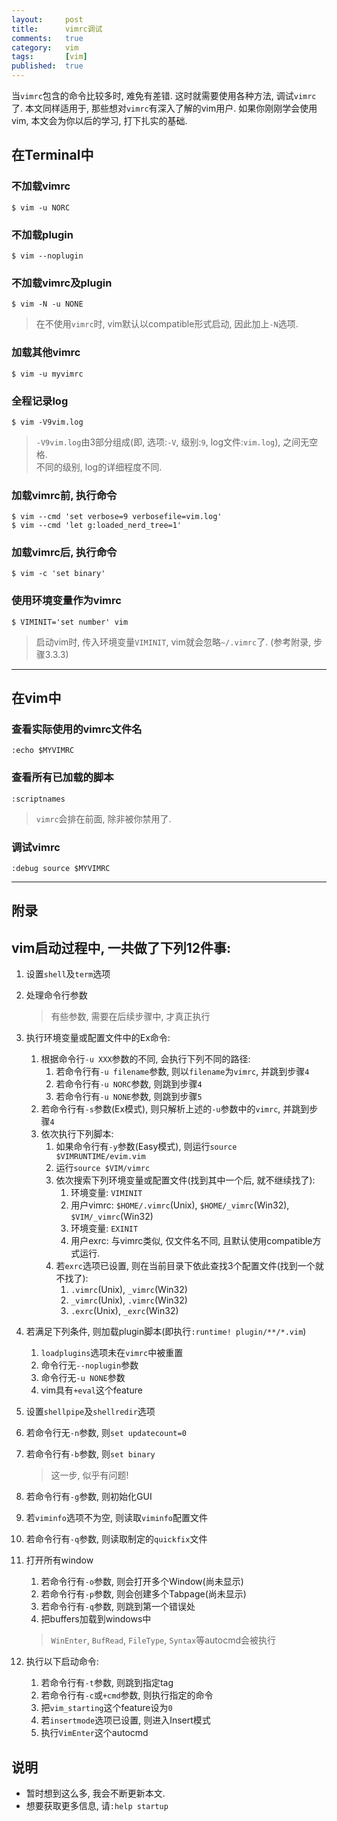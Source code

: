 ```yaml
---
layout:     post
title:      vimrc调试
comments:   true
category:   vim
tags:       [vim]
published:  true
---
```


当`vimrc`包含的命令比较多时, 难免有差错. 这时就需要使用各种方法, 调试`vimrc`了.
本文同样适用于, 那些想对`vimrc`有深入了解的vim用户.
如果你刚刚学会使用vim, 本文会为你以后的学习, 打下扎实的基础.

在Terminal中
------------

### 不加载vimrc

    $ vim -u NORC

### 不加载plugin

    $ vim --noplugin

### 不加载vimrc及plugin

    $ vim -N -u NONE

> 在不使用`vimrc`时, vim默认以compatible形式启动, 因此加上`-N`选项.

### 加载其他vimrc

    $ vim -u myvimrc

### 全程记录log

    $ vim -V9vim.log

> `-V9vim.log`由3部分组成(即, 选项:`-V`, 级别:`9`, log文件:`vim.log`), 之间无空格.  
> 不同的级别, log的详细程度不同.

### 加载vimrc前, 执行命令

    $ vim --cmd 'set verbose=9 verbosefile=vim.log'
    $ vim --cmd 'let g:loaded_nerd_tree=1'

### 加载vimrc后, 执行命令

    $ vim -c 'set binary'

### 使用环境变量作为vimrc

    $ VIMINIT='set number' vim

> 启动vim时, 传入环境变量`VIMINIT`, vim就会忽略`~/.vimrc`了.
> (参考附录, 步骤3.3.3)

-------

在vim中
-------

### 查看实际使用的vimrc文件名
    
    :echo $MYVIMRC

### 查看所有已加载的脚本

    :scriptnames

> `vimrc`会排在前面, 除非被你禁用了.

### 调试vimrc

    :debug source $MYVIMRC

----

附录
----

## vim启动过程中, 一共做了下列12件事:

1. 设置`shell`及`term`选项

2. 处理命令行参数
   > 有些参数, 需要在后续步骤中, 才真正执行

3. 执行环境变量或配置文件中的Ex命令:
    1. 根据命令行`-u XXX`参数的不同, 会执行下列不同的路径:
        1. 若命令行有`-u filename`参数, 则以`filename`为`vimrc`, 并跳到步骤`4`
        2. 若命令行有`-u NORC`参数, 则跳到步骤`4`
        3. 若命令行有`-u NONE`参数, 则跳到步骤`5`
    2. 若命令行有`-s`参数(Ex模式), 则只解析上述的`-u`参数中的`vimrc`, 并跳到步骤`4`
    3. 依次执行下列脚本:
        1. 如果命令行有`-y`参数(Easy模式), 则运行`source $VIMRUNTIME/evim.vim`
        2. 运行`source $VIM/vimrc`
        3. 依次搜索下列环境变量或配置文件(找到其中一个后, 就不继续找了):
            1. 环境变量: `VIMINIT`
            2. 用户vimrc: `$HOME/.vimrc`(Unix), `$HOME/_vimrc`(Win32), `$VIM/_vimrc`(Win32)
            3. 环境变量: `EXINIT`
            4. 用户exrc: 与vimrc类似, 仅文件名不同, 且默认使用compatible方式运行.
        4. 若`exrc`选项已设置, 则在当前目录下依此查找3个配置文件(找到一个就不找了):
            1. `.vimrc`(Unix), `_vimrc`(Win32)
            2. `_vimrc`(Unix), `.vimrc`(Win32)
            3. `.exrc`(Unix), `_exrc`(Win32)

4. 若满足下列条件, 则加载plugin脚本(即执行`:runtime! plugin/**/*.vim`)
    1. `loadplugins`选项未在`vimrc`中被重置
    2. 命令行无`--noplugin`参数
    3. 命令行无`-u NONE`参数
    4. vim具有`+eval`这个feature

5. 设置`shellpipe`及`shellredir`选项

6. 若命令行无`-n`参数, 则`set updatecount=0`

7. 若命令行有`-b`参数, 则`set binary`
    > 这一步, 似乎有问题!

8. 若命令行有`-g`参数, 则初始化GUI

9. 若`viminfo`选项不为空, 则读取`viminfo`配置文件

10. 若命令行有`-q`参数, 则读取制定的`quickfix`文件

11. 打开所有window
    1. 若命令行有`-o`参数, 则会打开多个Window(尚未显示)
    2. 若命令行有`-p`参数, 则会创建多个Tabpage(尚未显示)
    3. 若命令行有`-q`参数, 则跳到第一个错误处
    4. 把buffers加载到windows中
    > `WinEnter`, `BufRead`, `FileType`, `Syntax`等autocmd会被执行

12. 执行以下启动命令:
    1. 若命令行有`-t`参数, 则跳到指定tag
    2. 若命令行有`-c`或`+cmd`参数, 则执行指定的命令
    3. 把`vim_starting`这个feature设为`0`
    4. 若`insertmode`选项已设置, 则进入Insert模式
    5. 执行`VimEnter`这个autocmd


说明
----
- 暂时想到这么多, 我会不断更新本文.
- 想要获取更多信息, 请`:help startup`
